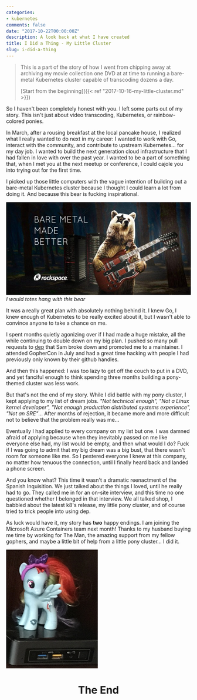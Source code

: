 ```yaml
---
categories:
- kubernetes
comments: false
date: "2017-10-22T00:00:00Z"
description: A look back at what I have created
title: I Did a Thing - My Little Cluster
slug: i-did-a-thing
---
```


> This is a part of the story of how I went from chipping away at archiving my movie collection one DVD
at at time to running a bare-metal Kubernetes cluster capable of transcoding dozens a day.
>
> [Start from the beginning]({{< ref "2017-10-16-my-little-cluster.md" >}})

So I haven't been completely honest with you. I left some parts out of my story.
This isn't just about video transcoding, Kubernetes, or rainbow-colored
ponies.

In March, after a rousing breakfast at the local pancake house, I realized what
I really wanted to do next in my career: I wanted to work with Go, interact with the community,
and contribute to upstream Kubernetes... for my day job. I wanted to build the next generation cloud infrastructure
that I had fallen in love with over the past year. I wanted
to be a part of something that, when I met you at the next meetup or conference,
I could cajole you into trying out for the first time.

I picked up those little computers with the vague intention of building out a bare-metal Kubernetes cluster
because I thought I could learn a lot from doing it. And because this bear is fucking inspirational.

![Bear Metal](/images/handbrk8s/bear-metal.jpg)
*I would totes hang with this bear*

It was a really great plan with absolutely nothing behind it. I knew Go, I knew enough
of Kubernetes to be really excited about it, but I wasn't able to convince
anyone to take a chance on me.

I spent months quietly agonizing over if I had made a huge mistake, all
the while continuing to double down on my big plan. I pushed so many pull requests
to [dep](https://github.com/golang/dep) that Sam broke down and promoted me to a maintainer.
I attended GopherCon in July and had a great time hacking
with people I had previously only known by their github handles.

And then this happened: I was too lazy to get off the couch to put in a DVD, and yet
fanciful enough to think spending three months building a pony-themed cluster was less work.

But that's not the end of my story. While I did battle with my pony cluster,
I kept applying to my list of dream jobs. _"Not technical enough", "Not a Linux kernel developer",
"Not enough production distributed systems experience", "Not an SRE"_...
After months of rejection, it became more and more difficult not to believe that the problem really was me...

Eventually I had applied to every company on my list but one. I was damned afraid
of applying because when they inevitably passed on me like everyone else had,
my list would be empty, and then what would I do? Fuck if I was going to admit that my big dream was a big bust,
that there wasn't room for someone like me. So I pestered everyone I knew at this company,
no matter how tenuous the connection, until I finally heard back and landed a phone screen.

And you know what? This time it wasn't a dramatic reenactment of the Spanish Inquisition. We just
talked about the things I loved, until he really had to go. They called me in for an on-site
interview, and this time no one questioned whether I belonged in that interview. We all talked shop,
I babbled about the latest k8's release, my little pony cluster, and of course tried to trick people
into using dep.

As luck would have it, my story has **two** happy endings.
I am joining the Microsoft Azure Containers team next month!
Thanks to my husband buying me
time by working for The Man, the amazing support from my fellow gophers, and maybe a little bit of help from a little pony cluster...
I did it.

![Twilight Sparkle on an Intel NUC case](/images/handbrk8s/pony-closeup.jpg)

<h1 style="text-align: center">The End</h1>
